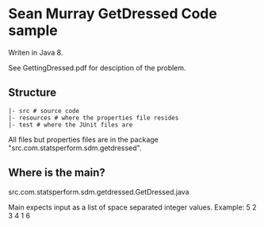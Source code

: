 # Sean Murray GetDressed Code sample

Writen in Java 8.

See GettingDressed.pdf for desciption of the problem.

## Structure

```code
|- src # source code
|- resources # where the properties file resides
|- test # where the JUnit files are
```
All files but properties files are in the package "src.com.statsperform.sdm.getdressed".

## Where is the main?

src.com.statsperform.sdm.getdressed.GetDressed.java

Main expects input as a list of space separated integer values.
Example: 5 2 3 4 1 6
